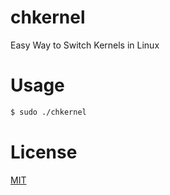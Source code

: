 # chkernel

Easy Way to Switch Kernels in Linux

# Usage

```bash
$ sudo ./chkernel
```

# License

[MIT](./LICENSE)
